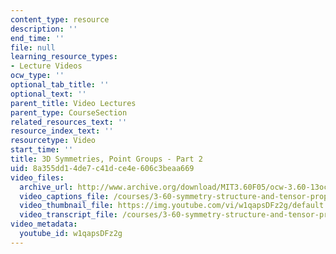 ```yaml
---
content_type: resource
description: ''
end_time: ''
file: null
learning_resource_types:
- Lecture Videos
ocw_type: ''
optional_tab_title: ''
optional_text: ''
parent_title: Video Lectures
parent_type: CourseSection
related_resources_text: ''
resource_index_text: ''
resourcetype: Video
start_time: ''
title: 3D Symmetries, Point Groups - Part 2
uid: 8a355dd1-4de7-c41d-ce4e-606c3beaa669
video_files:
  archive_url: http://www.archive.org/download/MIT3.60F05/ocw-3.60-13oct2005-pt2-220k.mp4
  video_captions_file: /courses/3-60-symmetry-structure-and-tensor-properties-of-materials-fall-2005/3db45888f58350b3b4b76027f4429e85_w1qapsDFz2g.vtt
  video_thumbnail_file: https://img.youtube.com/vi/w1qapsDFz2g/default.jpg
  video_transcript_file: /courses/3-60-symmetry-structure-and-tensor-properties-of-materials-fall-2005/6bce48b94821ad160714be5c63ffadbd_w1qapsDFz2g.pdf
video_metadata:
  youtube_id: w1qapsDFz2g
---
```

